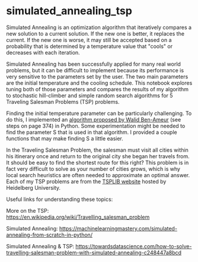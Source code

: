 # simulated_annealing_tsp
Simulated Annealing is an optimization algorithm that iteratively compares a new solution to a current solution. If the new one is better, it replaces the current. If the new one is worse, it may still be accepted based on a probability that is determined by a temperature value that "cools" or decreases with each iteration. 

Simulated Annealing has been successfully applied for many real world problems, but it can be difficult to implement because its performance is very sensitive to the parameters set by the user. The two main parameters are the initial temperature and the cooling schedule. This notebook explores tuning both of those parameters and compares the results of my algorithm to stochastic hill-climber and simple random search algorithms for 5 Traveling Salesman Problems (TSP) problems.

Finding the initial temperature parameter can be particularly challenging. To do this, I implemented an [algorithm proposed by Walid Ben-Ameur](https://www.mendeley.com/catalogue/8a3521ca-3e4d-362e-86d6-0d2aad69f398/) (see steps on page 374) in Python. Some experimentation might be needed to find the parameter S that is used in that algorithm. I provided a couple functions that may make finding S a little easier.

In the Traveling Salesman Problem, the salesman must visit all cities within his itinerary once and return to the original city she began her travels from. It should be easy to find the shortest route for this right? This problem is in fact very difficult to solve as your number of cities grows, which is why local search heuristics are often needed to approximate an optimal answer. Each of my TSP problems are from the [TSPLIB website](http://comopt.ifi.uni-heidelberg.de/software/TSPLIB95/) hosted by Heidelberg University.

Useful links for understanding these topics:

More on the TSP: https://en.wikipedia.org/wiki/Travelling_salesman_problem

Simulated Annealing: https://machinelearningmastery.com/simulated-annealing-from-scratch-in-python/

Simulated Annealing & TSP: https://towardsdatascience.com/how-to-solve-travelling-salesman-problem-with-simulated-annealing-c248447a8bcd 

